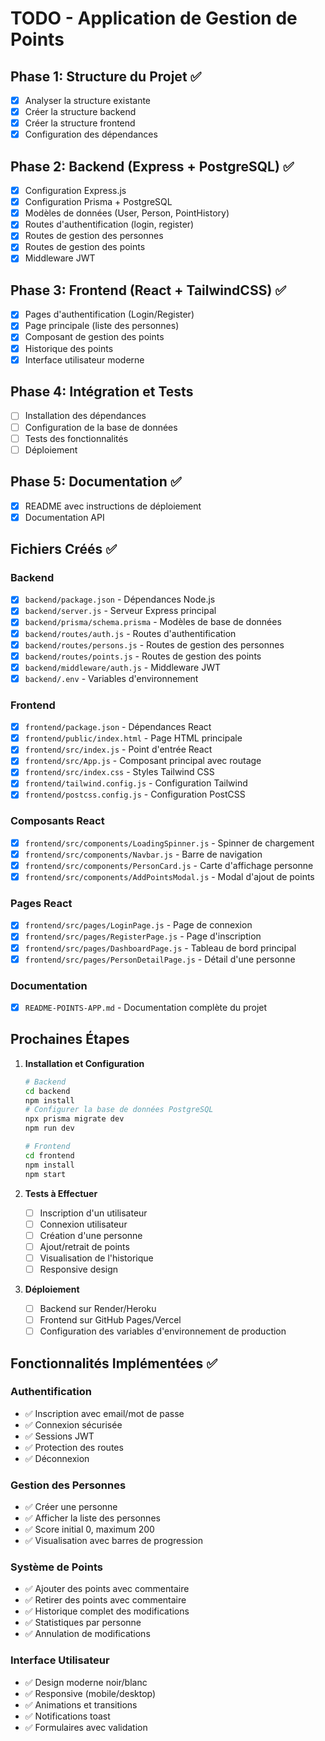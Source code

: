 # TODO - Application de Gestion de Points

## Phase 1: Structure du Projet ✅
- [x] Analyser la structure existante
- [x] Créer la structure backend
- [x] Créer la structure frontend
- [x] Configuration des dépendances

## Phase 2: Backend (Express + PostgreSQL) ✅
- [x] Configuration Express.js
- [x] Configuration Prisma + PostgreSQL
- [x] Modèles de données (User, Person, PointHistory)
- [x] Routes d'authentification (login, register)
- [x] Routes de gestion des personnes
- [x] Routes de gestion des points
- [x] Middleware JWT

## Phase 3: Frontend (React + TailwindCSS) ✅
- [x] Pages d'authentification (Login/Register)
- [x] Page principale (liste des personnes)
- [x] Composant de gestion des points
- [x] Historique des points
- [x] Interface utilisateur moderne

## Phase 4: Intégration et Tests
- [ ] Installation des dépendances
- [ ] Configuration de la base de données
- [ ] Tests des fonctionnalités
- [ ] Déploiement

## Phase 5: Documentation ✅
- [x] README avec instructions de déploiement
- [x] Documentation API

## Fichiers Créés ✅

### Backend
- [x] `backend/package.json` - Dépendances Node.js
- [x] `backend/server.js` - Serveur Express principal
- [x] `backend/prisma/schema.prisma` - Modèles de base de données
- [x] `backend/routes/auth.js` - Routes d'authentification
- [x] `backend/routes/persons.js` - Routes de gestion des personnes
- [x] `backend/routes/points.js` - Routes de gestion des points
- [x] `backend/middleware/auth.js` - Middleware JWT
- [x] `backend/.env` - Variables d'environnement

### Frontend
- [x] `frontend/package.json` - Dépendances React
- [x] `frontend/public/index.html` - Page HTML principale
- [x] `frontend/src/index.js` - Point d'entrée React
- [x] `frontend/src/App.js` - Composant principal avec routage
- [x] `frontend/src/index.css` - Styles Tailwind CSS
- [x] `frontend/tailwind.config.js` - Configuration Tailwind
- [x] `frontend/postcss.config.js` - Configuration PostCSS

### Composants React
- [x] `frontend/src/components/LoadingSpinner.js` - Spinner de chargement
- [x] `frontend/src/components/Navbar.js` - Barre de navigation
- [x] `frontend/src/components/PersonCard.js` - Carte d'affichage personne
- [x] `frontend/src/components/AddPointsModal.js` - Modal d'ajout de points

### Pages React
- [x] `frontend/src/pages/LoginPage.js` - Page de connexion
- [x] `frontend/src/pages/RegisterPage.js` - Page d'inscription
- [x] `frontend/src/pages/DashboardPage.js` - Tableau de bord principal
- [x] `frontend/src/pages/PersonDetailPage.js` - Détail d'une personne

### Documentation
- [x] `README-POINTS-APP.md` - Documentation complète du projet

## Prochaines Étapes

1. **Installation et Configuration**
   ```bash
   # Backend
   cd backend
   npm install
   # Configurer la base de données PostgreSQL
   npx prisma migrate dev
   npm run dev
   
   # Frontend
   cd frontend
   npm install
   npm start
   ```

2. **Tests à Effectuer**
   - [ ] Inscription d'un utilisateur
   - [ ] Connexion utilisateur
   - [ ] Création d'une personne
   - [ ] Ajout/retrait de points
   - [ ] Visualisation de l'historique
   - [ ] Responsive design

3. **Déploiement**
   - [ ] Backend sur Render/Heroku
   - [ ] Frontend sur GitHub Pages/Vercel
   - [ ] Configuration des variables d'environnement de production

## Fonctionnalités Implémentées ✅

### Authentification
- ✅ Inscription avec email/mot de passe
- ✅ Connexion sécurisée
- ✅ Sessions JWT
- ✅ Protection des routes
- ✅ Déconnexion

### Gestion des Personnes
- ✅ Créer une personne
- ✅ Afficher la liste des personnes
- ✅ Score initial 0, maximum 200
- ✅ Visualisation avec barres de progression

### Système de Points
- ✅ Ajouter des points avec commentaire
- ✅ Retirer des points avec commentaire
- ✅ Historique complet des modifications
- ✅ Statistiques par personne
- ✅ Annulation de modifications

### Interface Utilisateur
- ✅ Design moderne noir/blanc
- ✅ Responsive (mobile/desktop)
- ✅ Animations et transitions
- ✅ Notifications toast
- ✅ Formulaires avec validation
